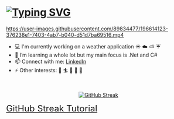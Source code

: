 
<h1> 
<a href="https://git.io/typing-svg"><img src="https://readme-typing-svg.demolab.com?font=Fira+Code&size=30&pause=1000&color=000000&width=435&lines=Hi+there+👋" alt="Typing SVG" /></a>
</h1>

https://user-images.githubusercontent.com/89834477/196614123-376238e1-7403-4ab7-b040-d51d7ba69516.mp4

* :computer: I'm currently working on a weather application :sunny: :cloud: :partly_sunny: :umbrella:
* 🌱 I’m learning a whole lot but my main focus is .Net and C#
* 📫 Connect with me: <a href="https://www.linkedin.com/in/ida-s-johansson/"> LinkedIn </a> 
* ⚡ Other interests: :ocean: :surfer: :pizza: :fork_and_knife: :art:
<br>


<div align="center"> 

[![GitHub Streak](https://streak-stats.demolab.com/?user=IdasJohansson&theme=radical&border_radius=5&date_format=j%20M%5B%20Y%5D&background=000000&fire=FFE944&ring=DD2727)](https://git.io/streak-stats) 

<!--
This is the herokuapp deployment, dosent always work tho...
[![GitHub Streak](https://ida-kodar.herokuapp.com?user=IdasJohansson&theme=radical&border_radius=5&date_format=j%20M%5B%20Y%5D&background=000000&fire=DD2727&ring=DD2727)](https://git.io/streak-stats)
-->
</div>


<font size="5"> 
<a href="https://github.com/DenverCoder1/github-readme-streak-stats">GitHub Streak Tutorial </a>
</font>




